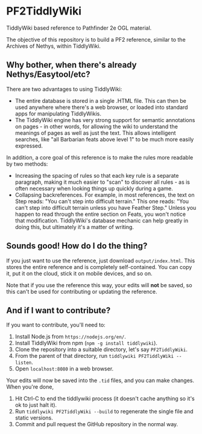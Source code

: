 # PF2TiddlyWiki
TiddlyWiki based reference to Pathfinder 2e OGL material.

The objective of this repository is to build a PF2 reference, similar to the Archives of Nethys, within TiddlyWiki.

## Why bother, when there's already Nethys/Easytool/etc?

There are two advantages to using TiddlyWiki:

* The entire database is stored in a single .HTML file. This can then be used anywhere where there's a web browser, or loaded into standard apps for manipulating TiddlyWikis.
* The TiddlyWiki engine has very strong support for semantic annotations on pages - in other words, for allowing the wiki to understand the meanings of pages as well as just the text. This allows intelligent searches, like "all Barbarian feats above level 1" to be much more easily expressed.

In addition, a core goal of this reference is to make the rules more readable by two methods:

* Increasing the spacing of rules so that each key rule is a separate paragraph, making it much easier to "scan" to discover all rules - as is often necessary when looking things up quickly during a game.
* Collapsing backreferences. For example, in most references, the text on Step reads: "You can't step into difficult terrain." This one reads: "You can't step into difficult terrain unless you have Feather Step." Unless you happen to read through the entire section on Feats, you won't notice that modification. TiddlyWiki's database mechanic can help greatly in doing this, but ultimately it's a matter of writing.

## Sounds good! How do I do the thing?

If you just want to use the reference, just download `output/index.html`. This stores the entire reference and is completely self-contained. You can copy it, put it on the cloud, stick it on mobile devices, and so on.

Note that if you use the reference this way, your edits will **not** be saved, so this can't be used for contributing or updating the reference.

## And if I want to contribute?

If you want to contribute, you'll need to:

1. Install Node.js from `https://nodejs.org/en/`.
2. Install TiddlyWiki from npm (`npm -g install tiddlywiki`).
3. Clone the repository into a suitable directory, let's say `PF2TiddlyWiki`.
4. From the parent of that directory, run `tiddlywiki PF2TiddlyWiki --listen`.
5. Open `localhost:8080` in a web browser.

Your edits will now be saved into the `.tid` files, and you can make changes. When you're done,

1. Hit Ctrl-C to end the tiddlywiki process (it doesn't cache anything so it's ok to just halt it).
2. Run `tiddlywiki PF2TiddlyWiki --build` to regenerate the single file and static versions.
3. Commit and pull request the GitHub repository in the normal way. 



